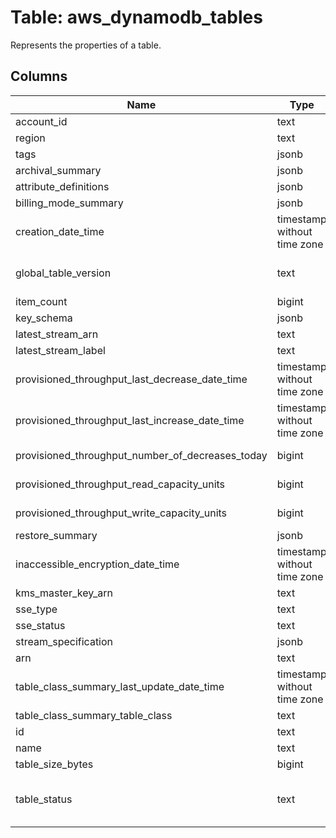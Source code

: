 
# Table: aws_dynamodb_tables
Represents the properties of a table.
## Columns
| Name        | Type           | Description  |
| ------------- | ------------- | -----  |
|account_id|text|The AWS Account ID of the resource.|
|region|text|The AWS Region of the resource.|
|tags|jsonb||
|archival_summary|jsonb|Contains information about the table archive.|
|attribute_definitions|jsonb|An array of AttributeDefinition objects|
|billing_mode_summary|jsonb|Contains the details for the read/write capacity mode.|
|creation_date_time|timestamp without time zone|The date and time when the table was created, in UNIX epoch time (http://www.epochconverter.com/) format.|
|global_table_version|text|Represents the version of global tables (https://docs.aws.amazon.com/amazondynamodb/latest/developerguide/GlobalTables.html) in use, if the table is replicated across Amazon Web Services Regions.|
|item_count|bigint|The number of items in the specified table|
|key_schema|jsonb|The primary key structure for the table|
|latest_stream_arn|text|The Amazon Resource Name (ARN) that uniquely identifies the latest stream for this table.|
|latest_stream_label|text|A timestamp, in ISO 8601 format, for this stream|
|provisioned_throughput_last_decrease_date_time|timestamp without time zone|The date and time of the last provisioned throughput decrease for this table.|
|provisioned_throughput_last_increase_date_time|timestamp without time zone|The date and time of the last provisioned throughput increase for this table.|
|provisioned_throughput_number_of_decreases_today|bigint|The number of provisioned throughput decreases for this table during this UTC calendar day|
|provisioned_throughput_read_capacity_units|bigint|The maximum number of strongly consistent reads consumed per second before DynamoDB returns a ThrottlingException|
|provisioned_throughput_write_capacity_units|bigint|The maximum number of writes consumed per second before DynamoDB returns a ThrottlingException.|
|restore_summary|jsonb|Contains details for the restore.|
|inaccessible_encryption_date_time|timestamp without time zone|Indicates the time, in UNIX epoch date format, when DynamoDB detected that the table's KMS key was inaccessible|
|kms_master_key_arn|text|The KMS key ARN used for the KMS encryption.|
|sse_type|text|Server-side encryption type|
|sse_status|text|Represents the current state of server-side encryption|
|stream_specification|jsonb|The current DynamoDB Streams configuration for the table.|
|arn|text|The Amazon Resource Name (ARN) that uniquely identifies the table.|
|table_class_summary_last_update_date_time|timestamp without time zone|The date and time at which the table class was last updated.|
|table_class_summary_table_class|text|The table class of the specified table|
|id|text|Unique identifier for the table for which the backup was created.|
|name|text|The name of the table.|
|table_size_bytes|bigint|The total size of the specified table, in bytes|
|table_status|text|The current state of the table:  * CREATING - The table is being created.  * UPDATING - The table is being updated.  * DELETING - The table is being deleted.  * ACTIVE - The table is ready for use.  * INACCESSIBLE_ENCRYPTION_CREDENTIALS - The KMS key used to encrypt the table in inaccessible|
